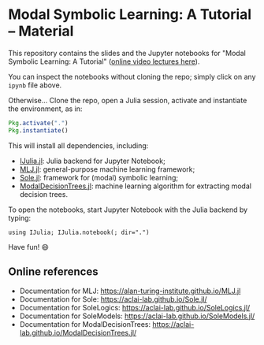 # Modal Symbolic Learning: A Tutorial – Material

This repository contains the slides and the Jupyter notebooks for "Modal Symbolic Learning: A Tutorial" ([online video lectures here](https://www.youtube.com/playlist?list=PLyuPAlvJWIqLvYpGhenzXCA1JMW2HQwBv)).

You can inspect the notebooks without cloning the repo; simply click on any `ipynb` file above.

Otherwise... Clone the repo, open a Julia session,
activate and instantiate the environment, as in:
```julia
Pkg.activate(".")
Pkg.instantiate()
```

This will install all dependencies, including:
- [IJulia.jl](https://github.com/JuliaLang/IJulia.jl): Julia backend for Jupyter Notebook;
- [MLJ.jl](https://github.com/alan-turing-institute/MLJ.jl): general-purpose machine learning framework;
- [Sole.jl](https://github.com/aclai-lab/Sole.jl): framework for (modal) symbolic learning;
- [ModalDecisionTrees.jl](https://github.com/aclai-lab/ModalDecisionTrees.jl): machine learning algorithm for extracting modal decision trees.

To open the notebooks, start Jupyter Notebook with the Julia backend by typing:
```
using IJulia; IJulia.notebook(; dir=".")
```

Have fun! 😄

## Online references

- Documentation for MLJ: https://alan-turing-institute.github.io/MLJ.jl
- Documentation for Sole: https://aclai-lab.github.io/Sole.jl/
- Documentation for SoleLogics: https://aclai-lab.github.io/SoleLogics.jl/
- Documentation for SoleModels: https://aclai-lab.github.io/SoleModels.jl/
- Documentation for ModalDecisionTrees: https://aclai-lab.github.io/ModalDecisionTrees.jl/

<!-- ## Bibliography -->

